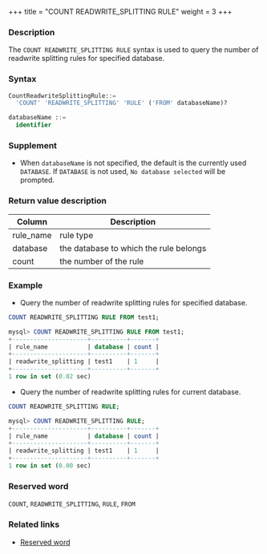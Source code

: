 +++
title = "COUNT READWRITE_SPLITTING RULE"
weight = 3
+++

### Description

The `COUNT READWRITE_SPLITTING RULE` syntax is used to query the number of readwrite splitting rules for specified database.

### Syntax

```sql
CountReadwriteSplittingRule::=
  'COUNT' 'READWRITE_SPLITTING' 'RULE' ('FROM' databaseName)?

databaseName ::=
  identifier
```

### Supplement

- When `databaseName` is not specified, the default is the currently used `DATABASE`. If `DATABASE` is not used, `No database selected` will be prompted.

### Return value description

| Column    | Description                             |
| ----------| ----------------------------------------|
| rule_name | rule type                               |
| database  | the database to which the rule belongs  |
| count     | the number of the rule                  |


### Example

- Query the number of readwrite splitting rules for specified database.

```sql
COUNT READWRITE_SPLITTING RULE FROM test1;
```

```sql
mysql> COUNT READWRITE_SPLITTING RULE FROM test1;
+---------------------+----------+-------+
| rule_name           | database | count |
+---------------------+----------+-------+
| readwrite_splitting | test1    | 1     |
+---------------------+----------+-------+
1 row in set (0.02 sec)
```

- Query the number of readwrite splitting rules for current database.

```sql
COUNT READWRITE_SPLITTING RULE;
```

```sql
mysql> COUNT READWRITE_SPLITTING RULE;
+---------------------+----------+-------+
| rule_name           | database | count |
+---------------------+----------+-------+
| readwrite_splitting | test1    | 1     |
+---------------------+----------+-------+
1 row in set (0.00 sec)
```

### Reserved word

`COUNT`, `READWRITE_SPLITTING`, `RULE`, `FROM`

### Related links

- [Reserved word](/en/reference/distsql/syntax/reserved-word/)
